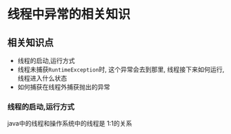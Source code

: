 # 线程中异常的相关知识

## 相关知识点

- 线程的启动,运行方式
- 线程未捕获`RuntimeException`时, 这个异常会去到那里, 线程接下来如何运行, 线程进入什么状态
- 如何捕获在线程外捕获抛出的异常



### 线程的启动,运行方式

java中的线程和操作系统中的线程是 1:1的关系

[HOTSPOTJVM线程浅析]: https://www.cnblogs.com/liguangsunls/p/7219235.html	"HOTSPOTJVM线程浅析"

